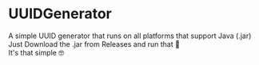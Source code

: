 # UUIDGenerator
A simple UUID generator that runs on all platforms that support Java (.jar)<br>
Just Download the .jar from Releases and run that 💩<br>
It's that simple 🤓
